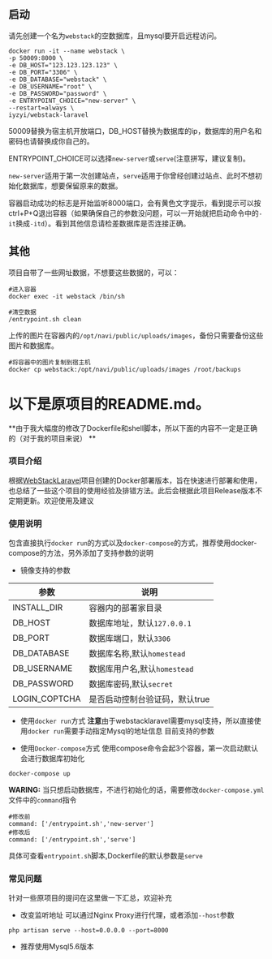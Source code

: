 ## 启动
请先创建一个名为`webstack`的空数据库，且mysql要开启远程访问。
```
docker run -it --name webstack \
-p 50009:8000 \
-e DB_HOST="123.123.123.123" \
-e DB_PORT="3306" \
-e DB_DATABASE="webstack" \
-e DB_USERNAME="root" \
-e DB_PASSWORD="password" \
-e ENTRYPOINT_CHOICE="new-server" \
--restart=always \
iyzyi/webstack-laravel
```
50009替换为宿主机开放端口，DB_HOST替换为数据库的ip，数据库的用户名和密码也请替换成你自己的。

ENTRYPOINT_CHOICE可以选择`new-server`或`serve`(注意拼写，建议复制)。

`new-server`适用于第一次创建站点，`serve`适用于你曾经创建过站点、此时不想初始化数据库，想要保留原来的数据。

容器启动成功的标志是开始监听8000端口，会有黄色文字提示，看到提示可以按ctrl+P+Q退出容器（如果确保自己的参数没问题，可以一开始就把启动命令中的`-it`换成`-itd`）。看到其他信息请检差数据库是否连接正确。

## 其他
项目自带了一些网址数据，不想要这些数据的，可以：
```
#进入容器
docker exec -it webstack /bin/sh

#清空数据
/entrypoint.sh clean
```
上传的图片在容器内的`/opt/navi/public/uploads/images`，备份只需要备份这些图片和数据库。
```
#将容器中的图片复制到宿主机
docker cp webstack:/opt/navi/public/uploads/images /root/backups
```

# 以下是原项目的README.md。

**由于我大幅度的修改了Dockerfile和shell脚本，所以下面的内容不一定是正确的（对于我的项目来说） **

### 项目介绍

根据[WebStackLaravel](https://github.com/hui-ho/WebStack-Laravel)项目创建的Docker部署版本，旨在快速进行部署和使用，也总结了一些这个项目的使用经验及排错方法。此后会根据此项目Release版本不定期更新。欢迎使用及建议

### 使用说明

包含直接执行`docker run`的方式以及`docker-compose`的方式，推荐使用docker-compose的方法，另外添加了支持参数的说明

- 镜像支持的参数

|参数|说明|
|---|---|
|INSTALL_DIR|容器内的部署家目录|
|DB_HOST|数据库地址，默认`127.0.0.1`|
|DB_PORT|数据库端口，默认`3306`|
|DB_DATABASE|数据库名称,默认`homestead`|
|DB_USERNAME|数据库用户名,默认`homestead`|
|DB_PASSWORD|数据库密码,默认`secret`|
|LOGIN_COPTCHA|是否启动控制台验证码，默认true|


- 使用`docker run`方式
**注意**由于webstacklaravel需要mysql支持，所以直接使用`docker run`需要手动指定Mysql的地址信息
目前支持的参数

- 使用`Docker-compose`方式
使用compose命令会起3个容器，第一次启动默认会进行数据库初始化
```
docker-compose up
```
**WARING:**
当只想启动数据库，不进行初始化的话，需要修改`docker-compose.yml`文件中的`command`指令
```
#修改前
command: ['/entrypoint.sh','new-server']
#修改后
command: ['/entrypoint.sh','serve']
```
具体可查看`entrypoint.sh`脚本,Dockerfile的默认参数是`serve`



### 常见问题

针对一些原项目的提问在这里做一下汇总，欢迎补充

- 改变监听地址
可以通过Nginx Proxy进行代理，或者添加`--host`参数
```
php artisan serve --host=0.0.0.0 --port=8000
```

- 推荐使用Mysql5.6版本


